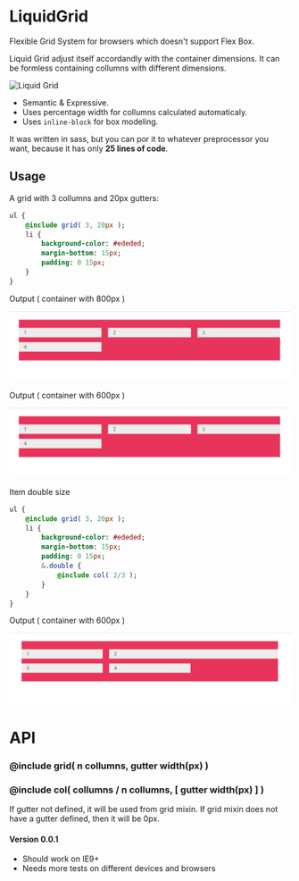 # LiquidGrid
Flexible Grid System for browsers which doesn't support Flex Box.

Liquid Grid adjust itself accordandly with the container dimensions. 
It can be formless containing collumns with different dimensions.

![Liquid Grid](https://media.giphy.com/media/O0AEyXviC1vtC/giphy.gif)

- Semantic & Expressive. 
- Uses percentage width for collumns calculated automaticaly.
- Uses `inline-block` for box modeling.

It was written in sass, but you can por it to whatever preprocessor you want, because it has only **25 lines of code**.

## Usage

A grid with 3 collumns and 20px gutters:

```sass
ul {
	@include grid( 3, 20px );
	li {
		background-color: #ededed;
		margin-bottom: 15px;
		padding: 0 15px;
	}
}

```

Output ( container with 800px )

![grid 800px](images/800px.png)

Output ( container with 600px )

![grid 600px](images/800px.png)

Item double size

```sass
ul {
	@include grid( 3, 20px );
	li {
		background-color: #ededed;
		margin-bottom: 15px;
		padding: 0 15px;
		&.double {
			@include col( 2/3 );
		}
	}
}

```

Output ( container with 600px )

![grid 600px](images/double-size.png)


# API

### @include grid( n collumns, gutter width(px) )

### @include col( collumns / n collumns, [ gutter width(px) ] ) 
If gutter not defined, it will be used from grid mixin. If grid mixin does not have a gutter defined, then it will be 0px.

#### Version 0.0.1

- Should work on IE9+ 
- Needs more tests on different devices and browsers


